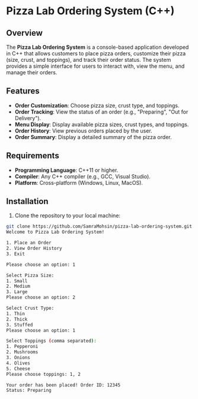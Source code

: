 # Pizza Lab Ordering System (C++)

## Overview

The **Pizza Lab Ordering System** is a console-based application developed in C++ that allows customers to place pizza orders, customize their pizza (size, crust, and toppings), and track their order status. The system provides a simple interface for users to interact with, view the menu, and manage their orders.

## Features

- **Order Customization**: Choose pizza size, crust type, and toppings.
- **Order Tracking**: View the status of an order (e.g., "Preparing", "Out for Delivery").
- **Menu Display**: Display available pizza sizes, crust types, and toppings.
- **Order History**: View previous orders placed by the user.
- **Order Summary**: Display a detailed summary of the pizza order.

## Requirements

- **Programming Language**: C++11 or higher.
- **Compiler**: Any C++ compiler (e.g., GCC, Visual Studio).
- **Platform**: Cross-platform (Windows, Linux, MacOS).

## Installation

1. Clone the repository to your local machine:

```bash
git clone https://github.com/SamraMohsin/pizza-lab-ordering-system.git
Welcome to Pizza Lab Ordering System!

1. Place an Order
2. View Order History
3. Exit

Please choose an option: 1

Select Pizza Size:
1. Small
2. Medium
3. Large
Please choose an option: 2

Select Crust Type:
1. Thin
2. Thick
3. Stuffed
Please choose an option: 1

Select Toppings (comma separated):
1. Pepperoni
2. Mushrooms
3. Onions
4. Olives
5. Cheese
Please choose toppings: 1, 2

Your order has been placed! Order ID: 12345
Status: Preparing
